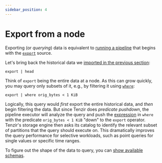 ```yaml
---
sidebar_position: 4
---
```


# Export from a node

Exporting (or *querying*) data is equivalent to [running a
pipeline](run-a-pipeline/README.md) that begins with the
[`export`](../operators/sources/export.md) source.

Let's bring back the historical data we [imported in the previous
section](import-into-a-node.md):

```
export | head
```

Think of `export` being the entire data at a node. As this can grow quickly, you
may query only subsets of it, e.g., by filtering it using
[`where`](../operators/transformations/where.md):

```
export | where orig_bytes < 1 KiB
```

Logically, this query would *first* export the entire historical data, and
*then* begin filtering the data. But since Tenzir does *predicate pushdown*, the
pipeline executor will analyze the query and push the
[expression](../language/expressions.md) in `where` with the predicate
`orig_bytes < 1 KiB` "down" to the `export` operator. Tenzir's storage engine
then asks its catalog to identify the relevant subset of partitions that the
query should execute on. This dramatically improves the query performance for
selective workloads, such as point queries for single values or specific time
ranges.

To figure out the shape of the data to query, you can [show available
schemas](show-available-schemas.md).
